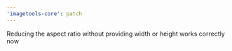 ```yaml
---
'imagetools-core': patch
---
```


Reducing the aspect ratio without providing width or height works correctly now
